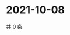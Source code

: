 # 2021-10-08

共 0 条

<!-- BEGIN WEIBO -->
<!-- 最后更新时间 Fri Oct 08 2021 14:16:40 GMT+0800 (China Standard Time) -->

<!-- END WEIBO -->
